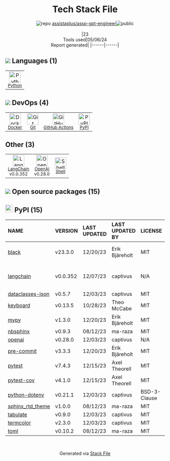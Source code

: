 <!--
&lt;--- Readme.md Snippet without images Start ---&gt;
## Tech Stack
assistaplus/assp-gpt-engineer is built on the following main stack:

- [Python](https://www.python.org) – Languages
- [Docker](https://www.docker.com/) – Virtual Machine Platforms & Containers
- [GitHub Actions](https://github.com/features/actions) – Continuous Integration
- [LangChain](https://github.com/hwchase17/langchain) – Large Language Model Tools
- [OpenAI](https://openai.com/) – Large Language Models
- [Shell](https://en.wikipedia.org/wiki/Shell_script) – Shells

Full tech stack [here](/techstack.md)

&lt;--- Readme.md Snippet without images End ---&gt;

&lt;--- Readme.md Snippet with images Start ---&gt;
## Tech Stack
assistaplus/assp-gpt-engineer is built on the following main stack:

- <img width='25' height='25' src='https://img.stackshare.io/service/993/pUBY5pVj.png' alt='Python'/> [Python](https://www.python.org) – Languages
- <img width='25' height='25' src='https://img.stackshare.io/service/586/n4u37v9t_400x400.png' alt='Docker'/> [Docker](https://www.docker.com/) – Virtual Machine Platforms & Containers
- <img width='25' height='25' src='https://img.stackshare.io/service/11563/actions.png' alt='GitHub Actions'/> [GitHub Actions](https://github.com/features/actions) – Continuous Integration
- <img width='25' height='25' src='https://img.stackshare.io/service/48790/default_5b6c6b73f1ff3775c85d2a1ba954cb87e30cbf13.jpg' alt='LangChain'/> [LangChain](https://github.com/hwchase17/langchain) – Large Language Model Tools
- <img width='25' height='25' src='https://img.stackshare.io/service/48786/default_8b1119bcbb159cebebc2f6cfc9cd2e359b169d22.jpg' alt='OpenAI'/> [OpenAI](https://openai.com/) – Large Language Models
- <img width='25' height='25' src='https://img.stackshare.io/service/4631/default_c2062d40130562bdc836c13dbca02d318205a962.png' alt='Shell'/> [Shell](https://en.wikipedia.org/wiki/Shell_script) – Shells

Full tech stack [here](/techstack.md)

&lt;--- Readme.md Snippet with images End ---&gt;
-->
<div align="center">

# Tech Stack File
![](https://img.stackshare.io/repo.svg "repo") [assistaplus/assp-gpt-engineer](https://github.com/assistaplus/assp-gpt-engineer)![](https://img.stackshare.io/public_badge.svg "public")
<br/><br/>
|23<br/>Tools used|05/06/24 <br/>Report generated|
|------|------|
</div>

## <img src='https://img.stackshare.io/languages.svg'/> Languages (1)
<table><tr>
  <td align='center'>
  <img width='36' height='36' src='https://img.stackshare.io/service/993/pUBY5pVj.png' alt='Python'>
  <br>
  <sub><a href="https://www.python.org">Python</a></sub>
  <br>
  <sub></sub>
</td>

</tr>
</table>

## <img src='https://img.stackshare.io/devops.svg'/> DevOps (4)
<table><tr>
  <td align='center'>
  <img width='36' height='36' src='https://img.stackshare.io/service/586/n4u37v9t_400x400.png' alt='Docker'>
  <br>
  <sub><a href="https://www.docker.com/">Docker</a></sub>
  <br>
  <sub></sub>
</td>

<td align='center'>
  <img width='36' height='36' src='https://img.stackshare.io/service/1046/git.png' alt='Git'>
  <br>
  <sub><a href="http://git-scm.com/">Git</a></sub>
  <br>
  <sub></sub>
</td>

<td align='center'>
  <img width='36' height='36' src='https://img.stackshare.io/service/11563/actions.png' alt='GitHub Actions'>
  <br>
  <sub><a href="https://github.com/features/actions">GitHub Actions</a></sub>
  <br>
  <sub></sub>
</td>

<td align='center'>
  <img width='36' height='36' src='https://img.stackshare.io/service/12572/-RIWgodF_400x400.jpg' alt='PyPI'>
  <br>
  <sub><a href="https://pypi.org/">PyPI</a></sub>
  <br>
  <sub></sub>
</td>

</tr>
</table>

## Other (3)
<table><tr>
  <td align='center'>
  <img width='36' height='36' src='https://img.stackshare.io/service/48790/default_5b6c6b73f1ff3775c85d2a1ba954cb87e30cbf13.jpg' alt='LangChain'>
  <br>
  <sub><a href="https://github.com/hwchase17/langchain">LangChain</a></sub>
  <br>
  <sub>v0.0.352</sub>
</td>

<td align='center'>
  <img width='36' height='36' src='https://img.stackshare.io/service/48786/default_8b1119bcbb159cebebc2f6cfc9cd2e359b169d22.jpg' alt='OpenAI'>
  <br>
  <sub><a href="https://openai.com/">OpenAI</a></sub>
  <br>
  <sub>v0.28.0</sub>
</td>

<td align='center'>
  <img width='36' height='36' src='https://img.stackshare.io/service/4631/default_c2062d40130562bdc836c13dbca02d318205a962.png' alt='Shell'>
  <br>
  <sub><a href="https://en.wikipedia.org/wiki/Shell_script">Shell</a></sub>
  <br>
  <sub></sub>
</td>

</tr>
</table>


## <img src='https://img.stackshare.io/group.svg' /> Open source packages (15)</h2>

## <img width='24' height='24' src='https://img.stackshare.io/service/12572/-RIWgodF_400x400.jpg'/> PyPI (15)

|NAME|VERSION|LAST UPDATED|LAST UPDATED BY|LICENSE|VULNERABILITIES|
|:------|:------|:------|:------|:------|:------|
|[black](https://pypi.org/project/black)|v23.3.0|12/20/23|Erik Bjäreholt |MIT|[CVE-2024-21503](https://github.com/advisories/GHSA-fj7x-q9j7-g6q6) (Moderate)|
|[langchain](https://pypi.org/project/langchain)|v0.0.352|12/07/23|captivus |N/A|[CVE-2024-3571](https://github.com/advisories/GHSA-rgp8-pm28-3759) (Moderate)<br/>[CVE-2024-0243](https://github.com/advisories/GHSA-h9j7-5xvc-qhg5) (Low)|
|[dataclasses-json](https://pypi.org/project/dataclasses-json)|v0.5.7|12/03/23|captivus |MIT|N/A|
|[keyboard](https://pypi.org/project/keyboard)|v0.13.5|10/28/23|Theo McCabe |MIT|N/A|
|[mypy](https://pypi.org/project/mypy)|v1.3.0|12/20/23|Erik Bjäreholt |MIT|N/A|
|[nbsphinx](https://pypi.org/project/nbsphinx)|v0.9.3|08/12/23|ma-raza |MIT|N/A|
|[openai](https://pypi.org/project/openai)|v0.28.0|12/03/23|captivus |N/A|N/A|
|[pre-commit](https://pypi.org/project/pre-commit)|v3.3.3|12/20/23|Erik Bjäreholt |MIT|N/A|
|[pytest](https://pypi.org/project/pytest)|v7.4.3|12/15/23|Axel Theorell |MIT|N/A|
|[pytest-cov](https://pypi.org/project/pytest-cov)|v4.1.0|12/15/23|Axel Theorell |MIT|N/A|
|[python-dotenv](https://pypi.org/project/python-dotenv)|v0.21.1|12/03/23|captivus |BSD-3-Clause|N/A|
|[sphinx_rtd_theme](https://pypi.org/project/sphinx_rtd_theme)|v1.0.0|08/12/23|ma-raza |MIT|N/A|
|[tabulate](https://pypi.org/project/tabulate)|v0.9.0|12/03/23|captivus |MIT|N/A|
|[termcolor](https://pypi.org/project/termcolor)|v2.3.0|12/03/23|captivus |MIT|N/A|
|[toml](https://pypi.org/project/toml)|v0.10.2|08/12/23|ma-raza |MIT|N/A|

<br/>
<div align='center'>

Generated via [Stack File](https://github.com/marketplace/stack-file)
